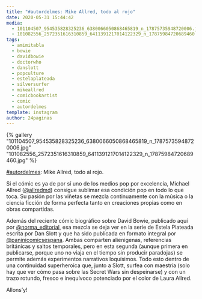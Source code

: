 ```yaml
---
title: "#autordelmes: Mike Allred, todo al rojo"
date: 2020-05-31 15:44:42
media: 
  - 101104507_954535828325236_6380066050868465819_n_17875735948720006.jpg
  - 101082556_2572351616310859_6411391217014122329_n_17875984720689460.jpg
tags: 
  - amimitabla
  - bowie
  - davidbowie
  - doctorwho
  - danslott
  - popculture
  - estelaplateada
  - silversurfer
  - mikeallred
  - comicbookartist
  - comic
  - autordelmes
template: instagram
author: 24paginas
---
```


{% gallery "101104507_954535828325236_6380066050868465819_n_17875735948720006.jpg" "101082556_2572351616310859_6411391217014122329_n_17875984720689460.jpg" %}

[#autordelmes](/etiquetas/autordelmes): Mike Allred, todo al rojo.

Si el cómic es ya de por sí uno de los medios pop por excelencia, Michael Allred ([@allredmd](https://instagram.com/allredmd)) consigue sublimar esa condición pop en todo lo que toca. Su pasión por las viñetas se mezcla continuamente con la música o la ciencia ficción de forma perfecta tanto en creaciones propias como en obras compartidas.

Además del reciente cómic biográfico sobre David Bowie, publicado aquí por [@norma_editorial](https://instagram.com/norma_editorial), esa mezcla se deja ver en la serie de Estela Plateada escrita por Dan Slott y que ha sido publicada en formato integral por [@paninicomicsespana](https://instagram.com/paninicomicsespana). Ambas comparten alienigenas, referencias británicas y saltos temporales, pero en esta segunda (aunque primera en publicarse, porque uno no viaja en el tiempo sin producir paradojas) se permite además experimentos narrativos loquísimos. Todo esto dentro de una continuidad superheroica que, junto a Slott, surfea con maestría (solo hay que ver cómo pasa sobre las Secret Wars sin despeinarse) y con un trazo rotundo, fresco e inequívoco potenciado por el color de Laura Allred.

Allons’y!
